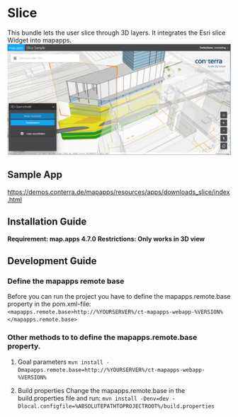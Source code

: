 # Slice
This bundle lets the user slice through 3D layers. It integrates the Esri slice Widget into mapapps.
![Screenshot App](https://github.com/conterra/mapapps-slice/blob/main/screenshot.PNG)

## Sample App
https://demos.conterra.de/mapapps/resources/apps/downloads_slice/index.html

## Installation Guide
**Requirement: map.apps 4.7.0**
**Restrictions: Only works in 3D view**

## Development Guide
### Define the mapapps remote base
Before you can run the project you have to define the mapapps.remote.base property in the pom.xml-file:
`<mapapps.remote.base>http://%YOURSERVER%/ct-mapapps-webapp-%VERSION%</mapapps.remote.base>`

### Other methods to to define the mapapps.remote.base property.
1. Goal parameters
`mvn install -Dmapapps.remote.base=http://%YOURSERVER%/ct-mapapps-webapp-%VERSION%`

2. Build properties
Change the mapapps.remote.base in the build.properties file and run:
`mvn install -Denv=dev -Dlocal.configfile=%ABSOLUTEPATHTOPROJECTROOT%/build.properties`
